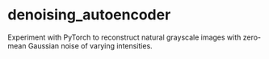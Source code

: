 # denoising_autoencoder
Experiment with PyTorch to reconstruct natural grayscale images with zero-mean Gaussian noise of varying intensities.
